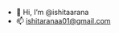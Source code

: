 - 👋 Hi, I’m @ishitaarana
- 📫 ishitaranaa01@gmail.com

<!---
ishitaarana/ishitaarana is a ✨ special ✨ repository because its `README.md` (this file) appears on your GitHub profile.
You can click the Preview link to take a look at your changes.
--->
